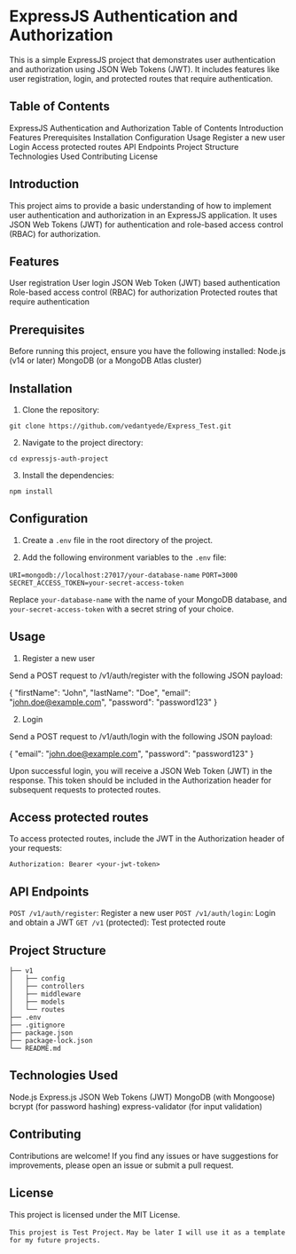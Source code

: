 # ExpressJS Authentication and Authorization

This is a simple ExpressJS project that demonstrates user authentication and authorization using JSON Web Tokens (JWT). It includes features like user registration, login, and protected routes that require authentication.

## Table of Contents

ExpressJS Authentication and Authorization
Table of Contents
Introduction
Features
Prerequisites
Installation
Configuration
Usage
Register a new user
Login
Access protected routes
API Endpoints
Project Structure
Technologies Used
Contributing
License

## Introduction

This project aims to provide a basic understanding of how to implement user authentication and authorization in an ExpressJS application. It uses JSON Web Tokens (JWT) for authentication and role-based access control (RBAC) for authorization.

## Features

User registration
User login
JSON Web Token (JWT) based authentication
Role-based access control (RBAC) for authorization
Protected routes that require authentication

## Prerequisites

Before running this project, ensure you have the following installed:
Node.js (v14 or later)
MongoDB (or a MongoDB Atlas cluster)

## Installation

1. Clone the repository:

```git clone https://github.com/vedantyede/Express_Test.git```

2. Navigate to the project directory:

```cd expressjs-auth-project```

3. Install the dependencies:

```npm install```

## Configuration

1. Create a `.env` file in the root directory of the project.

2. Add the following environment variables to the `.env` file:

```URI=mongodb://localhost:27017/your-database-name```
```PORT=3000```
```SECRET_ACCESS_TOKEN=your-secret-access-token```

Replace `your-database-name` with the name of your MongoDB database, and `your-secret-access-token` with a secret string of your choice.

## Usage

1. Register a new user

Send a POST request to /v1/auth/register with the following JSON payload:

{
  "firstName": "John",
  "lastName": "Doe",
  "email": "john.doe@example.com",
  "password": "password123"
}

2. Login

Send a POST request to /v1/auth/login with the following JSON payload:

{
  "email": "john.doe@example.com",
  "password": "password123"
}

Upon successful login, you will receive a JSON Web Token (JWT) in the response. This token should be included in the Authorization header for subsequent requests to protected routes.

## Access protected routes

To access protected routes, include the JWT in the Authorization header of your requests:

```Authorization: Bearer <your-jwt-token>```

## API Endpoints

```POST /v1/auth/register```: Register a new user
```POST /v1/auth/login```: Login and obtain a JWT
```GET /v1``` (protected): Test protected route

## Project Structure

```
├── v1
│   ├── config
│   ├── controllers
│   ├── middleware
│   ├── models
│   └── routes
├── .env
├── .gitignore
├── package.json
├── package-lock.json
└── README.md
```

## Technologies Used

Node.js
Express.js
JSON Web Tokens (JWT)
MongoDB (with Mongoose)
bcrypt (for password hashing)
express-validator (for input validation)

## Contributing

Contributions are welcome! If you find any issues or have suggestions for improvements, please open an issue or submit a pull request.

## License
This project is licensed under the MIT License.

```This projest is Test Project.```
```May be later I will use it as a template for my future projects.```